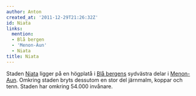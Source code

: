 ```yaml
---
author: Anton
created_at: '2011-12-29T21:26:32Z'
id: Niata
links:
  mention:
  - Blå bergen
  - 'Menon-Aun'
  - Niata
title: Niata
---
```


Staden [Niata] ligger på en högplatå i [Blå bergens] sydvästra delar i [Menon-Aun]. Omkring staden
bryts dessutom en stor del järnmalm, koppar och tenn. Staden har omkring 54.000 invånare.

  [Niata]: Niata
  [Blå bergens]: Blå_bergen
  [Menon-Aun]: Menon-Aun
